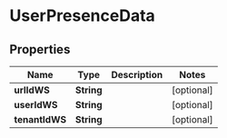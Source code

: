 

# UserPresenceData


## Properties

| Name | Type | Description | Notes |
|------------ | ------------- | ------------- | -------------|
|**urlIdWS** | **String** |  |  [optional] |
|**userIdWS** | **String** |  |  [optional] |
|**tenantIdWS** | **String** |  |  [optional] |



